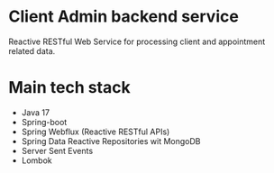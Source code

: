 # Client Admin backend service
Reactive RESTful Web Service for processing client and appointment related data.

# Main tech stack

* Java 17
* Spring-boot
* Spring Webflux (Reactive RESTful APIs)
* Spring Data Reactive Repositories wit MongoDB
* Server Sent Events 
* Lombok
